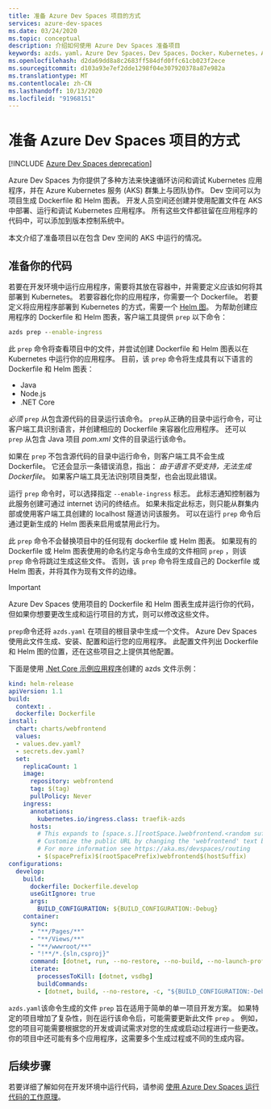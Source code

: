 ```yaml
---
title: 准备 Azure Dev Spaces 项目的方式
services: azure-dev-spaces
ms.date: 03/24/2020
ms.topic: conceptual
description: 介绍如何使用 Azure Dev Spaces 准备项目
keywords: azds，yaml，Azure Dev Spaces，Dev Spaces，Docker，Kubernetes，Azure，AKS，Azure Kubernetes 服务，容器
ms.openlocfilehash: d2da69dd8a8c2683ff584dfd0ffc61cb023f2ece
ms.sourcegitcommit: d103a93e7ef2dde1298f04e307920378a87e982a
ms.translationtype: MT
ms.contentlocale: zh-CN
ms.lasthandoff: 10/13/2020
ms.locfileid: "91968151"
---
```

# <a name="how-preparing-a-project-for-azure-dev-spaces-works"></a>准备 Azure Dev Spaces 项目的方式

[!INCLUDE [Azure Dev Spaces deprecation](../../includes/dev-spaces-deprecation.md)]

Azure Dev Spaces 为你提供了多种方法来快速循环访问和调试 Kubernetes 应用程序，并在 Azure Kubernetes 服务 (AKS) 群集上与团队协作。 Dev 空间可以为项目生成 Dockerfile 和 Helm 图表。 开发人员空间还创建并使用配置文件在 AKS 中部署、运行和调试 Kubernetes 应用程序。 所有这些文件都驻留在应用程序的代码中，可以添加到版本控制系统中。

本文介绍了准备项目以在包含 Dev 空间的 AKS 中运行的情况。

## <a name="prepare-your-code"></a>准备你的代码

若要在开发环境中运行应用程序，需要将其放在容器中，并需要定义应该如何将其部署到 Kubernetes。 若要容器化你的应用程序，你需要一个 Dockerfile。 若要定义将应用程序部署到 Kubernetes 的方式，需要一个 [Helm 图](https://docs.helm.sh/)。 为帮助创建应用程序的 Dockerfile 和 Helm 图表，客户端工具提供 `prep` 以下命令：

```cmd
azds prep --enable-ingress
```

此 `prep` 命令将查看项目中的文件，并尝试创建 Dockerfile 和 Helm 图表以在 Kubernetes 中运行你的应用程序。 目前，该 `prep` 命令将生成具有以下语言的 Dockerfile 和 Helm 图表：

* Java
* Node.js
* .NET Core

*必须* `prep` 从包含源代码的目录运行该命令。 `prep`从正确的目录中运行命令，可让客户端工具识别语言，并创建相应的 Dockerfile 来容器化应用程序。 还可以 `prep` 从包含 Java 项目 *pom.xml* 文件的目录运行该命令。

如果在 `prep` 不包含源代码的目录中运行命令，则客户端工具不会生成 Dockerfile。 它还会显示一条错误消息，指出： *由于语言不受支持，无法生成 Dockerfile*。 如果客户端工具无法识别项目类型，也会出现此错误。

运行 `prep` 命令时，可以选择指定 `--enable-ingress` 标志。 此标志通知控制器为此服务创建可通过 internet 访问的终结点。 如果未指定此标志，则只能从群集内部或使用客户端工具创建的 localhost 隧道访问该服务。 可以在运行 `prep` 命令后通过更新生成的 Helm 图表来启用或禁用此行为。

此 `prep` 命令不会替换项目中的任何现有 dockerfile 或 Helm 图表。 如果现有的 Dockerfile 或 Helm 图表使用的命名约定与命令生成的文件相同 `prep` ，则该 `prep` 命令将跳过生成这些文件。 否则，该 `prep` 命令将生成自己的 Dockerfile 或 Helm 图表，并将其作为现有文件的边缘。

> [!IMPORTANT]
> Azure Dev Spaces 使用项目的 Dockerfile 和 Helm 图表生成并运行你的代码，但如果你想要更改生成和运行项目的方式，则可以修改这些文件。

`prep`命令还将 `azds.yaml` 在项目的根目录中生成一个文件。 Azure Dev Spaces 使用此文件生成、安装、配置和运行您的应用程序。 此配置文件列出 Dockerfile 和 Helm 图的位置，还在这些项目之上提供其他配置。

下面是使用 [.Net Core 示例应用程序](https://github.com/Azure/dev-spaces/tree/master/samples/dotnetcore/getting-started/webfrontend)创建的 azds 文件示例：

```yaml
kind: helm-release
apiVersion: 1.1
build:
  context: .
  dockerfile: Dockerfile
install:
  chart: charts/webfrontend
  values:
  - values.dev.yaml?
  - secrets.dev.yaml?
  set:
    replicaCount: 1
    image:
      repository: webfrontend
      tag: $(tag)
      pullPolicy: Never
    ingress:
      annotations:
        kubernetes.io/ingress.class: traefik-azds
      hosts:
        # This expands to [space.s.][rootSpace.]webfrontend.<random suffix>.<region>.azds.io
        # Customize the public URL by changing the 'webfrontend' text between the $(rootSpacePrefix) and $(hostSuffix) tokens
        # For more information see https://aka.ms/devspaces/routing
        - $(spacePrefix)$(rootSpacePrefix)webfrontend$(hostSuffix)
configurations:
  develop:
    build:
      dockerfile: Dockerfile.develop
      useGitIgnore: true
      args:
        BUILD_CONFIGURATION: ${BUILD_CONFIGURATION:-Debug}
    container:
      sync:
      - "**/Pages/**"
      - "**/Views/**"
      - "**/wwwroot/**"
      - "!**/*.{sln,csproj}"
      command: [dotnet, run, --no-restore, --no-build, --no-launch-profile, -c, "${BUILD_CONFIGURATION:-Debug}"]
      iterate:
        processesToKill: [dotnet, vsdbg]
        buildCommands:
        - [dotnet, build, --no-restore, -c, "${BUILD_CONFIGURATION:-Debug}"]
```

`azds.yaml`该命令生成的文件 `prep` 旨在适用于简单的单一项目开发方案。 如果特定的项目增加了复杂性，则在运行该命令后，可能需要更新此文件 `prep` 。 例如，您的项目可能需要根据您的开发或调试需求对您的生成或启动过程进行一些更改。 你的项目中还可能有多个应用程序，这需要多个生成过程或不同的生成内容。

## <a name="next-steps"></a>后续步骤

若要详细了解如何在开发环境中运行代码，请参阅 [使用 Azure Dev Spaces 运行代码的工作原理][how-it-works-up]。

[how-it-works-up]: how-dev-spaces-works-up.md